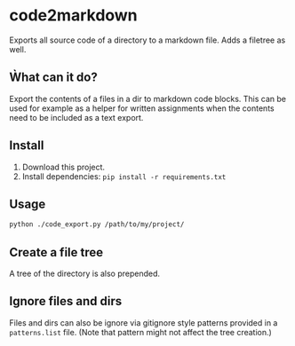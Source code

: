 # code2markdown
Exports all source code of a directory to a markdown file. Adds a filetree as well.

## Ẁhat can it do?
Export the contents of a files in a dir to markdown code blocks.
This can be used for example as a helper for written assignments when the
contents need to be included as a text export.

## Install
1. Download this project.
2. Install dependencies: `pip install -r requirements.txt`

## Usage
```sh
python ./code_export.py /path/to/my/project/
```

## Create a file tree
A tree of the directory is also prepended.

## Ignore files and dirs
Files and dirs can also be ignore via gitignore style patterns provided in
a `patterns.list` file. (Note that pattern might not affect the tree creation.)
